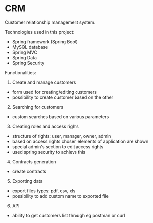 # CRM

Customer relationship management system.

Technologies used in this project:
  - Spring framework (Spring Boot)
  - MySQL database
  - Spring MVC
  - Spring Data
  - Spring Security

Functionalities:
1. Create and manage customers
  - form used for creating/editing customers
  - possibility to create customer based on the other
2. Searching for customers
  - custom searches based on various parameters
3. Creating roles and access rights
  - structure of rights: user, manager, owner, admin
  - based on access rights chosen elements of application are shown
  - special admin's section to edit access rights
  - used spring security to achieve this
4. Contracts generation
  - create contracts
5. Exporting data
  - export files types: pdf, csv, xls
  - possibility to add custom name to exported file
6. API
  - ability to get customers list through eg postman or curl

